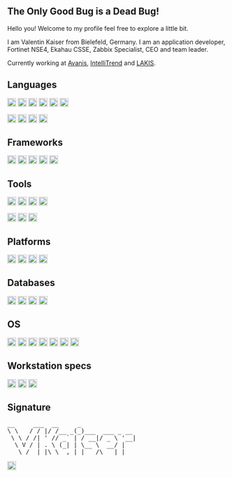 ## The Only Good Bug is a Dead Bug!

Hello you! Welcome to my profile feel free to explore a little bit.

I am Valentin Kaiser from Bielefeld, Germany. I am an application developer, Fortinet NSE4, Ekahau CSSE, Zabbix Specialist, CEO and team leader. 

Currently working at [Avanis](https://github.com/Avanis-GmbH), [IntelliTrend](https://github.com/Intellitrend) and [LAKIS](https://github.com/lakis-gbr).


## Languages

<code><img height="20" src="https://img.shields.io/badge/Go-00ADD8?style=for-the-badge&logo=go&logoColor=white"></code>
<code><img height="20" src="https://img.shields.io/badge/C%2B%2B-00599C?style=for-the-badge&logo=c%2B%2B&logoColor=white"></code>
<code><img height="20" src="https://img.shields.io/badge/JavaScript-323330?style=for-the-badge&logo=javascript&logoColor=F7DF1E"></code>
<code><img height="20" src="https://img.shields.io/badge/TypeScript-007ACC?style=for-the-badge&logo=typescript&logoColor=white"></code>
<code><img height="20" src="https://img.shields.io/badge/PHP-777BB4?style=for-the-badge&logo=php&logoColor=white"></code>
<code><img height="20" src="https://img.shields.io/badge/Python-FFD43B?style=for-the-badge&logo=python&logoColor=blue"></code>

<code><img height="20" src="https://img.shields.io/badge/Markdown-000000?style=for-the-badge&logo=markdown&logoColor=white"></code>
<code><img height="20" src="https://img.shields.io/badge/HTML5-E34F26?style=for-the-badge&logo=html5&logoColor=white"></code>
<code><img height="20" src="https://img.shields.io/badge/CSS3-1572B6?style=for-the-badge&logo=css3&logoColor=white"></code>
<code><img height="20" src="https://img.shields.io/badge/json-5E5C5C?style=for-the-badge&logo=json&logoColor=white"></code>

## Frameworks

<code><img height="20" src="https://img.shields.io/badge/Angular-DD0031?style=for-the-badge&logo=angular&logoColor=white"></code>
<code><img height="20" src="https://img.shields.io/badge/Ionic-3880FF?style=for-the-badge&logo=ionic&logoColor=white"></code>
<code><img height="20" src="https://img.shields.io/badge/Node.js-339933?style=for-the-badge&logo=nodedotjs&logoColor=white"></code>
<code><img height="20" src="https://img.shields.io/badge/Hugo-FF4088?style=for-the-badge&logo=hugo&logoColor=white"></code>
<code><img height="20" src="https://img.shields.io/badge/shopware-%23189EFF.svg?&style=for-the-badge&logo=shopware&logoColor=white"></code>

## Tools

<code><img height="20" src="https://img.shields.io/badge/npm-CB3837?style=for-the-badge&logo=npm&logoColor=white"></code>
<code><img height="20" src="https://img.shields.io/badge/VMware-231f20?style=for-the-badge&logo=VMware&logoColor=white"></code>
<code><img height="20" src="https://img.shields.io/badge/GIT-E44C30?style=for-the-badge&logo=git&logoColor=white"></code>
<code><img height="20" src="https://img.shields.io/badge/GitHub-100000?style=for-the-badge&logo=github&logoColor=white"></code>

<code><img height="20" src="https://img.shields.io/badge/Microsoft_Word-2B579A?style=for-the-badge&logo=microsoft-word&logoColor=white"></code>
<code><img height="20" src="https://img.shields.io/badge/Microsoft_Excel-217346?style=for-the-badge&logo=microsoft-excel&logoColor=white"></code>
<code><img height="20" src="https://img.shields.io/badge/Microsoft_PowerPoint-B7472A?style=for-the-badge&logo=microsoft-powerpoint&logoColor=white"></code>

## Platforms

<code><img height="20" src="https://img.shields.io/badge/Arduino-00979D?style=for-the-badge&logo=Arduino&logoColor=white"></code>
<code><img height="20" src="https://img.shields.io/badge/espressif-E7352C?style=for-the-badge&logo=espressif&logoColor=white"></code>
<code><img height="20" src="https://img.shields.io/badge/Raspberry%20Pi-A22846?style=for-the-badge&logo=Raspberry%20Pi&logoColor=white"></code>
<code><img height="20" src="https://img.shields.io/badge/fortinet-%23EE3124.svg?&style=for-the-badge&logo=fortinet&logoColor=white"></code>

## Databases

<code><img height="20" src="https://img.shields.io/badge/MariaDB-003545?style=for-the-badge&logo=mariadb&logoColor=white"></code>
<code><img height="20" src="https://img.shields.io/badge/MySQL-005C84?style=for-the-badge&logo=mysql&logoColor=white"></code>
<code><img height="20" src="https://img.shields.io/badge/SQLite-07405E?style=for-the-badge&logo=sqlite&logoColor=white"></code>
<code><img height="20" src="https://img.shields.io/badge/PostgreSQL-316192?style=for-the-badge&logo=postgresql&logoColor=white"></code>

## OS

<code><img height="20" src="https://img.shields.io/badge/Windows-0078D6?style=for-the-badge&logo=windows&logoColor=white"></code>
<code><img height="20" src="https://img.shields.io/badge/Arch_Linux-1793D1?style=for-the-badge&logo=arch-linux&logoColor=white"></code>
<code><img height="20" src="https://img.shields.io/badge/Linux-FCC624?style=for-the-badge&logo=linux&logoColor=black"></code>
<code><img height="20" src="https://img.shields.io/badge/Debian-A81D33?style=for-the-badge&logo=debian&logoColor=white"></code>
<code><img height="20" src="https://img.shields.io/badge/Ubuntu-E95420?style=for-the-badge&logo=ubuntu&logoColor=white"></code>
<code><img height="20" src="https://img.shields.io/badge/manjaro-35BF5C?style=for-the-badge&logo=manjaro&logoColor=white"></code>
<code><img height="20" src="https://img.shields.io/badge/Linux_Mint-87CF3E?style=for-the-badge&logo=linux-mint&logoColor=white"></code>

## Workstation specs

<code><img height="20" src="https://img.shields.io/badge/AMD%20Ryzen_Threadripper-1950x-ED1C24?style=for-the-badge&logo=amd&logoColor=white"></code>
<code><img height="20" src="https://img.shields.io/badge/AMD%20Radeon-RX_5700_XT-ED1C24?style=for-the-badge&logo=amd&logoColor=white"></code>
<code><img height="20" src="https://img.shields.io/badge/NVIDIA-RTX_3060_TI-76B900?style=for-the-badge&logo=nvidia&logoColor=white"></code>

## Signature

<pre>
__     ___  __     _               
\ \   / / |/ /__ _(_)___  ___ _ __ 
 \ \ / /| ' // _` | / __|/ _ \ '__|
  \ V / | . \ (_| | \__ \  __/ |   
   \_/  |_|\_\__,_|_|___/\___|_|   							   
</pre>

<!-- <code><img height="100" src="https://github-readme-stats.vercel.app/api/top-langs/?username=Valentin-Kaiser"></code> -->
<code><img height="20" src="https://komarev.com/ghpvc/?username=Valentin-Kaiser"></code>
